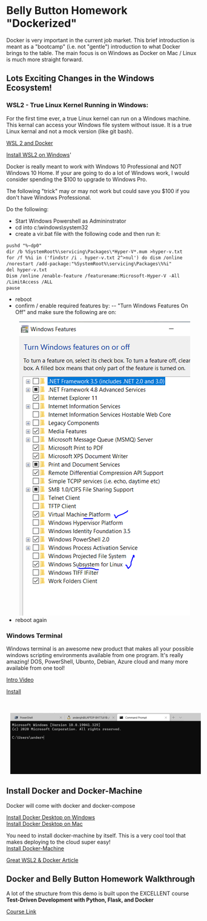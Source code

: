 # Belly Button Homework "Dockerized"

Docker is very important in the current job market.  This brief introduction is meant as a "bootcamp" (i.e. not "gentle") introduction to what Docker brings to the table.  The main focus is on Windows as Docker on Mac / Linux is much more straight forward.

## Lots Exciting Changes in the Windows Ecosystem!

### WSL2 - True Linux Kernel Running in Windows:

For the first time ever, a true Linux kernel can run on a Windows machine.  This kernal can access your Windows file system without issue. It is a true Linux kernal and not a mock version (like git bash).

[WSL 2 and Docker](https://www.youtube.com/watch?v=5RQbdMn04Oc)

[Install WSL2 on Windows](https://docs.microsoft.com/en-us/windows/wsl/install-win10)'

Docker is really meant to work with Windows 10 Professional and NOT Windows 10 Home.  If your are going to do a lot of Windows work, I would consider spending the $100 to upgrade to Windows Pro.

The following "trick" may or may not work but could save you $100 if you don't have Windows Professional.

Do the following:
- Start Windows Powershell as Admininstrator
- cd into c:\windows\system32
- create a vir.bat file with the following code and then run it:
```
pushd "%~dp0"
dir /b %SystemRoot%\servicing\Packages\*Hyper-V*.mum >hyper-v.txt
for /f %%i in ('findstr /i . hyper-v.txt 2^>nul') do dism /online /norestart /add-package:"%SystemRoot%\servicing\Packages\%%i"
del hyper-v.txt
Dism /online /enable-feature /featurename:Microsoft-Hyper-V -All /LimitAccess /ALL
pause
```
- reboot
- confirm / enable required features by:
-- "Turn Windows Features On Off" and make sure the following are on:
<br><br><img src="images\Windows_On_Off.PNG"
     alt="Windows on off ( make sure wsl and virtual machine platform are on )"
     style="float: center; margin-left: 10px;" />
- reboot again

### Windows Terminal

Windows terminal is an awesome new product that makes all your possible windows scripting environments available from one program.  It's really amazing! DOS, PowerShell, Ubunto, Debian, Azure cloud and many more available from one tool!  

[Intro Video](https://www.youtube.com/watch?v=9jQthJ2uvLI)

[Install](https://www.microsoft.com/en-us/p/windows-terminal)

<br><br><img src="images\Terminal.PNG"
     alt="Windows Terminal is Awesome"
     style="float: center; margin-left: 10px;" />


## Install Docker and Docker-Machine

Docker will come with docker and docker-compose

[Install Docker Desktop on Windows](https://docs.docker.com/docker-for-windows/install/)<br>
[Install Docker Desktop on Mac](https://docs.docker.com/docker-for-mac/install/)

You need to install docker-machine by itself.  This is a very cool tool that makes deploying to the cloud super easy!
<br>[Install Docker-Machine](https://github.com/docker/machine/releases)

[Great WSL2 & Docker Article](https://www.hanselman.com/blog/HowToSetUpDockerWithinWindowsSystemForLinuxWSL2OnWindows10.aspx)

## Docker and Belly Button Homework Walkthrough

A lot of the structure from this demo is built upon the EXCELLENT course <b>Test-Driven Development with Python, Flask, and Docker</b>

[Course Link](https://testdriven.io/courses/tdd-flask/)



